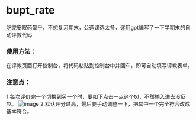 # bupt_rate
吃完安眠药晕乎，不想复习期末，公选课选太多，遂用gpt编写了一下学期末的自动评教代码
### **使用方法**：
在评教页面打开控制台，将代码粘贴到控制台中并回车，即可自动填写评教表单。

### **注意点：**
1.每次评价完一个切换到另一个时，要如下点击一点这个td，不然输入进去没反应。
![image](https://github.com/user-attachments/assets/f22e9027-1110-4803-8acb-1ea6b9c2c6ff)
2.默认评分过高，最后要手动调整一下，把其中一个完全符合改成基本符合。
